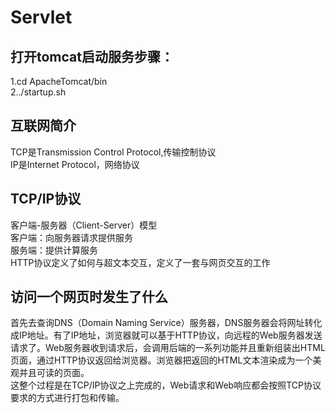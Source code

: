 # Servlet  
## 打开tomcat启动服务步骤：  
1.cd ApacheTomcat/bin  
2../startup.sh 
## 互联网简介  
TCP是Transmission Control Protocol,传输控制协议  
IP是Internet Protocol，网络协议   
## TCP/IP协议  
客户端-服务器（Client-Server）模型  
客户端：向服务器请求提供服务  
服务端：提供计算服务  
HTTP协议定义了如何与超文本交互，定义了一套与网页交互的工作  
## 访问一个网页时发生了什么  
首先去查询DNS（Domain Naming Service）服务器，DNS服务器会将网址转化成IP地址。有了IP地址，浏览器就可以基于HTTP协议，向远程的Web服务器发送请求了。Web服务器收到请求后，会调用后端的一系列功能并且重新组装出HTML页面，通过HTTP协议返回给浏览器。浏览器把返回的HTML文本渲染成为一个美观并且可读的页面。  
这整个过程是在TCP/IP协议之上完成的，Web请求和Web响应都会按照TCP协议要求的方式进行打包和传输。


